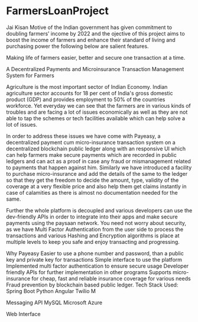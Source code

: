 # FarmersLoanProject


Jai Kisan Motive of the Indian government has given commitment to doubling farmers’ income by 2022 and the ojective of this project aims to boost the income of farmers and enhance their standard of living and purchasing power the following below are salient features.

Making life of farmers easier, better and secure one transaction at a time.

A Decentralized Payments and Microinsurance Transaction Management System for Farmers

Agriculture is the most important sector of Indian Economy. Indian agriculture sector accounts for 18 per cent of India's gross domestic product (GDP) and provides employment to 50% of the countries workforce. Yet everyday we can see that the farmers are in various kinds of troubles and are facing a lot of issues economically as well as they are not able to tap the schemes or tech facilities available which can help solve a lot of issues.

In order to address these issues we have come with Payeasy, a decentralized payment cum micro-insurance transaction system on a decentralized blockchain public ledger along with an responsive UI which can help farmers make secure payments which are recorded in public ledgers and can act as a proof in case any fraud or mismanagement related to payments that happen against him. Similarly we have introduced a facility to purchase micro-insurance and add the details of the same to the ledger so that they get the freedom to decide the amount, type, validity of the coverage at a very flexible price and also help them get claims instantly in case of calamities as there is almost no documentation needed for the same.

Further the whole platform is decoupled and various developers can use the dev-friendly APIs in order to integrate into their apps and make secure payments using the paysaan network. You need not worry about security, as we have Multi Factor Authentication from the user side to process the transactions and various Hashing and Encryption algorithms is place at multiple levels to keep you safe and enjoy transacting and progressing.

Why Payeasy Easier to use a phone number and password, than a public key and private key for transactions Simple interface to use the platform Implemented multi factor authentication to ensure secure usage Developer friendly APIs for further implementation in other programs Supports micro-insurance for cheap, fast and reliable insurance coverage for various needs Fraud prevention by blockchain based public ledger. Tech Stack Used: Spring Boot Python Angular Twilio M

Messaging API MySQL Microsoft Azure

Web Interface

